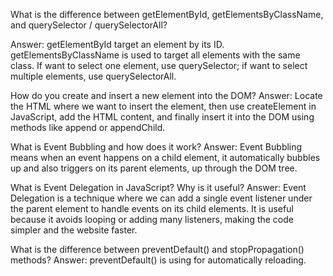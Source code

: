 What is the difference between getElementById, getElementsByClassName, and querySelector / querySelectorAll?

Answer: getElementById target an element by its ID. getElementsByClassName is used to target all elements with the same class. If want to select one element, use querySelector; if want to select multiple elements, use querySelectorAll.


How do you create and insert a new element into the DOM?
Answer: Locate the HTML where we want to insert the element, then use createElement in JavaScript, add the HTML content, and finally insert it into the DOM using methods like append or appendChild.

What is Event Bubbling and how does it work?
Answer: Event Bubbling means when an event happens on a child element, it automatically bubbles up and also triggers on its parent elements, up through the DOM tree.

What is Event Delegation in JavaScript? Why is it useful?
Answer: Event Delegation is a technique where we can add a single event listener under the parent element to handle events on its child elements. It is useful because it avoids looping or adding many listeners, making the code simpler and the website faster.

What is the difference between preventDefault() and stopPropagation() methods?
Answer: preventDefault() is using for automatically reloading. 